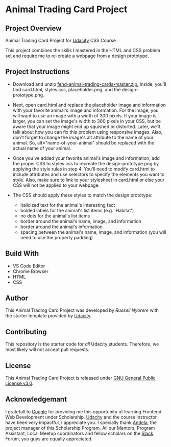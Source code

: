 # Animal Trading Card Project

## Project Overview

Animal Trading Card Project for [Udacity](https://www.udacity.com/) CSS Course

This project combines the skills I mastered in the HTML and CSS problem set and require me to re-create a webpage from a design prototype.

## Project Instructions

  * Download and unzip [fend-animal-trading-cards-master.zip.](https://github.com/udacity/fend-animal-trading-cards/archive/master.zip) 
  Inside, you'll find card.html, styles.css, placeholder.png, and the design-prototype.png.
  
  * Next, open card.html and replace the placeholder image and information with your favorite animal's image and information. 
  For the image, you will want to use an image with a width of 300 pixels. If your image is larger, you can set the image's width to 
  300 pixels in your CSS, but be aware that your image might end up squished or distorted. Later, we’ll talk about how you can fix this 
  problem using responsive images. Also, don't forget to change the image's alt attribute to the name of your animal. 
  So, alt="name-of-your-animal" should be replaced with the actual name of your animal.
  
  * Once you've added your favorite animal's image and information, add the proper CSS to styles.css to recreate the design-prototype.png 
  by applying the style rules in step 4. You’ll need to modify card.html to include attributes and use selectors to specify the elements 
  you want to style. Also, make sure to link to your stylesheet in card.html or else your CSS will not be applied to your webpage.
  
  * The CSS should apply these styles to match the design prototype:
  
    * italicized text for the animal's interesting fact
    * bolded labels for the animal's list items (e.g. 'Habitat')
    * no dots for the animal's list items
    * border around the animal's name, image, and information
    * border around the animal's information
    * spacing between the animal's name, image, and information (you will need to use the property padding)
    
 ## Build With

  * VS Code Editor
  * Chrome Browser
  * HTML
  * CSS
  
## Author

This Animal Trading Card Project was developed by *Russell Nyorere* with the starter template provided by [Udacity](https://www.udacity.com/).

## Contributing

This repository is the starter code for _all_ Udacity students. Therefore, we most likely will not accept pull requests.

## License

This Animal Trading Card Project is released under [GNU General Public License v3.0](https://github.com/neorusse/Animal-Trading-Card/blob/master/LICENSE).

## Acknowledgemant

I gratefull to [Google](https://www.google.com/) for providing me this opportunity of learning Frontend Web Development under Scholarship. [Udacity](https://www.udacity.com/) and the course instructor have been very impactful, I appreciate you. I specially thank [Andela](https://andela.com/), the project manager of this Scholarship Program. All our Mentors, Program Assistant, Local Meetup coordinators and fellow scholars on the [Slack](https://slack.com/) Forum, you guys are equally appreciated.
